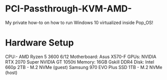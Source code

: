 # PCI-Passthrough-KVM-AMD-
My private how-to on how to run Windows 10 virtualized inside Pop_OS!

# Hardware Setup
CPU:-
AMD Ryzen 5 3600 6/12
Motherboard:
Asus X570-F
GPUs:
NVIDIA RTX 2070 Super
NVIDIA GT 1050ti
Memory:
16GB Gskill DDR4 
Disk:
Intel 660p 2TB - M.2 NVMe (guest)
Samsung 970 EVO Plus SSD 1TB - M.2 NVMe (host)


